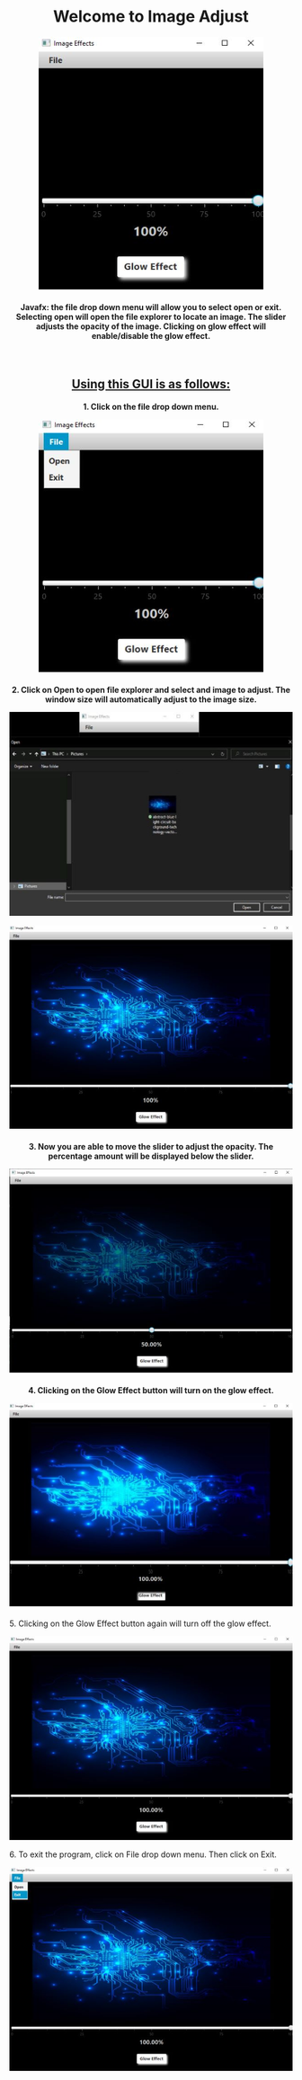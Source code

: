 
<h1 align="center">Welcome to Image Adjust</h1>

<p align="center"><img src="images/main_image.jpg"></p>
<!-- ![main image](images/main_image.jpg) -->

<h4 align="center">
  Javafx: the file drop down menu will allow you to select open or exit.  Selecting open will open the file explorer to locate an image.  The slider adjusts the opacity of the image.  Clicking on glow effect will enable/disable the glow effect.
</h4>
<br>

<h2 align="center" style="text-decoration: underline;">Using this GUI is as follows:</h2>

<h4 align="center">
    1. Click on the file drop down menu.
<p align="center"><img src="images/file_menu.jpg"></p>
  <!-- ![number image](/images/number_type.jpg "Selecting Number Type") -->
</h4>

<h4 align="center">
    2. Click on Open to open file explorer and select and image to adjust.  The window size will automatically adjust to the image size.
<p align="center"><img src="images/file_open.jpg"></p>
<p align="center"><img src="images/image_open.jpg"></p>
  <!-- ![add number image](/images/add_number.jpg "Typing in the textbox") -->
</h4>

<h4 align="center">
    3. Now you are able to move the slider to adjust the opacity.  The percentage amount will be displayed below the slider.  
<p align="center"><img src="images/opacity.jpg"></p>
  <!-- ![added image](/images/added.jpg "Value added") -->
</h4>

<h4 align="center">
    4. Clicking on the Glow Effect button will turn on the glow effect.  
<p align="center"><img src="images/glow_on.jpg"></p>
  <!-- ![added image](/images/added.jpg "Value added") -->
</h4

<h4 align="center">
    5. Clicking on the Glow Effect button again will turn off the glow effect.  
<p align="center"><img src="images/glow_off.jpg"></p>
  <!-- ![added image](/images/added.jpg "Value added") -->
</h4

<h4 align="center">
    6. To exit the program, click on File drop down menu.  Then click on Exit.  
<p align="center"><img src="images/exit.jpg"></p>
  <!-- ![added image](/images/added.jpg "Value added") -->
</h4

<!-- For more details see [GitHub Flavored Markdown](https://guides.github.com/features/mastering-markdown/). -->
<!-- You can use the [editor on GitHub](https://github.com/zuki07/Load_file/edit/master/README.md) to maintain and preview the content for your website in Markdown files. -->
